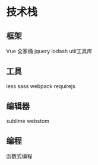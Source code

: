 # 技术栈
## 框架
Vue 全家桶
jquery
lodash
util工具库

## 工具
less
sass
webpack
requirejs

## 编辑器
sublime 
webstom 

## 编程
函数式编程



